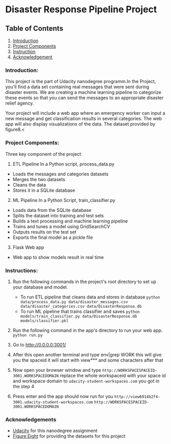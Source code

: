 # Disaster Response Pipeline Project

## Table of Contents
1. [Introduction](#Introduction)
2. [Project Components](#Project)
3. [Instruction](#Instruction)
4. [Acknowledgement](#acknowledgement)

<a name = "Introduction"></a>
### Introduction:
This project is the part of Udacity nanodegree programm.In the Project, you'll find a data set containing real messages that were sent during disaster events. We are creating a machine learning pipeline to categorize these events so that you can send the messages to an appropriate disaster relief agency.

<a name = "Project"></a>
Your project will include a web app where an emergency worker can input a new message and get classification results in several categories. The web app will also display visualizations of the data. The dataset provided by figure8.<
### Project Components:
Three key component of the project

1. ETL Pipeline
In a Python script, process_data.py
* Loads the messages and categories datasets
* Merges the two datasets
* Cleans the data
* Stores it in a SQLite database

2. ML Pipeline
In a Python Script, train_classifier.py
* Loads data from the SQLite database
* Splits the dataset into training and test sets
* Builds a text processing and machine learning pipeline
* Trains and tunes a model using GridSearchCV
* Outputs results on the test set
* Exports the final model as a pickle file

3. Flask Web app
* Web app to show models result in real time

<a name = "Instructions"></a>
### Instructions:
1. Run the following commands in the project's root directory to set up your database and model.

    - To run ETL pipeline that cleans data and stores in database
        `python data/process_data.py data/disaster_messages.csv data/disaster_categories.csv data/DisasterResponse.db`
    - To run ML pipeline that trains classifier and saves
        `python models/train_classifier.py data/DisasterResponse.db models/classifier.pkl`

2. Run the following command in the app's directory to run your web app.
    `python run.py`

3. Go to http://0.0.0.0:3001/

4. After this open another terminal and type env|grep WORK this will give you the spaceid it will start with view*** and some characters    after that
5. Now open your browser window and type `http://WORKSPACESPACEID-3001.WORKSPACEDOMAIN`  replace the whole workspaceid with your space id and workspace domain to `udacity-student-workspaces.com` you got in the step 4
6. Press enter and the app should now run for you
    `http://view6914b2f4-3001.udacity-student-workspaces.com` `http://WORKSPACESPACEID-3001.WORKSPACEDOMAIN` 
    
<a name = "Acknowledgements"></a>
### Acknowledgements
* [Udacity](https://www.udacity.com/) for this nanodegree assignment
* [Figure Eight](https://www.figure-eight.com/) for providing the datasets for this project
